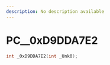 ```yaml
---
description: No description available 
---
```


# PC\__0xD9DDA7E2

```cpp
int _0xD9DDA7E2(int _Unk0);
```
